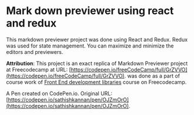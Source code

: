 # Mark down previewer using react and redux
This markdown previewer project was done using React and Redux. Redux was used for  state management. You can maximize and minimize the editors and previewers. 

**Attribution**: This project is an exact replica of Markdown Previewer project at Freecodecamp at URL: [https://codepen.io/freeCodeCamp/full/GrZVVO](https://codepen.io/freeCodeCamp/full/GrZVVO). was done as a part of course work of [Front End development libraries](https://www.freecodecamp.org/learn/front-end-development-libraries) course on Freecodecamp.


A Pen created on CodePen.io. Original URL: [https://codepen.io/sathishkannan/pen/OJZmOrO](https://codepen.io/sathishkannan/pen/OJZmOrO).


